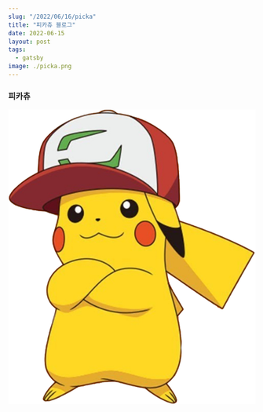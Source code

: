 ```yaml
---
slug: "/2022/06/16/picka"
title: "피카츄 블로그"
date: 2022-06-15
layout: post
tags:
  - gatsby
image: ./picka.png
---
```


### 피카츄

![피카츄](./picka.png)
